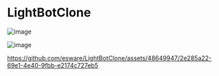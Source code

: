 # LightBotClone

![image](https://github.com/esware/LightBotClone/assets/48649947/bed91dae-8710-4eb1-b443-80c45222a66f)

![image](https://github.com/esware/LightBotClone/assets/48649947/41a11ccb-6273-4466-9fed-6fef3496cefc)





https://github.com/esware/LightBotClone/assets/48649947/2e285a22-69e1-4e40-9fbb-e2174c727eb5

